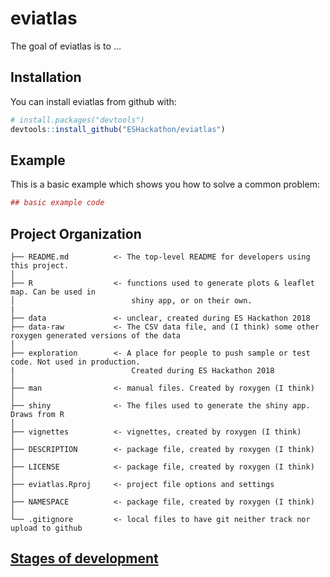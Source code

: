 
<!-- README.md is generated from README.Rmd. Please edit that file -->

# eviatlas

The goal of eviatlas is to …

## Installation

You can install eviatlas from github with:

``` r
# install.packages("devtools")
devtools::install_github("ESHackathon/eviatlas")
```

## Example

This is a basic example which shows you how to solve a common
problem:

``` r
## basic example code
```


Project Organization
------------

    ├── README.md          <- The top-level README for developers using this project.
    │
    ├── R                  <- functions used to generate plots & leaflet map. Can be used in  
    │                          shiny app, or on their own. 
    |
    ├── data               <- unclear, created during ES Hackathon 2018
    ├── data-raw           <- The CSV data file, and (I think) some other roxygen generated versions of the data
    │
    ├── exploration        <- A place for people to push sample or test code. Not used in production. 
    |                          Created during ES Hackathon 2018
    │
    ├── man                <- manual files. Created by roxygen (I think)
    │
    ├── shiny              <- The files used to generate the shiny app. Draws from R
    │
    ├── vignettes          <- vignettes, created by roxygen (I think) 
    │
    ├── DESCRIPTION        <- package file, created by roxygen (I think)
    │
    ├── LICENSE            <- package file, created by roxygen (I think)
    │
    ├── eviatlas.Rproj     <- project file options and settings
    │
    ├── NAMESPACE          <- package file, created by roxygen (I think)
    │
    └── .gitignore         <- local files to have git neither track nor upload to github



## [Stages of development](https://docs.google.com/spreadsheets/d/1FnHS7NotV4ZrtnLNm4LkAfz6YdL9gnItgvqaTg85kdM/edit#gid=0)
